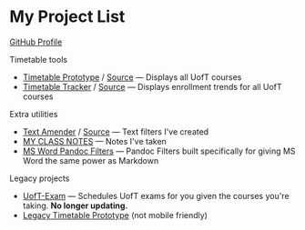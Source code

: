 # My Project List

[GitHub Profile](https://github.com/icprplshelp/)

Timetable tools

- [Timetable Prototype](https://icprplshelp.github.io/UofT-Timetable-Prototype-V2/) / [Source](https://github.com/icprplshelp/UofT-Timetable-Prototype-V2/) — Displays all UofT courses
- [Timetable Tracker](https://icprplshelp.github.io/UofT-Enrollment-Tracker/) / [Source](https://github.com/icprplshelp/UofT-Enrollment-Tracker/) — Displays enrollment trends for all UofT courses

Extra utilities
- [Text Amender](https://icprplshelp.github.io/text-amender-v2/) / [Source](https://github.com/icprplshelp/text-amender-v2/) — Text filters I've created
- [MY CLASS NOTES](https://github.com/ICPRplshelp/UofT-Notes/) — Notes I've taken
- [MS Word Pandoc Filters](https://github.com/ICPRplshelp/MS-Word-Pandoc-Filters) — Pandoc Filters built specifically for giving MS Word the same power as Markdown

Legacy projects

- [UofT-Exam](https://icprplshelp.github.io/UofT-Exam/) — Schedules UofT exams for you given the courses you're taking. **No longer updating.**
- [Legacy Timetable Prototype](https://icprplshelp.github.io/UofT-Timetable-Prototype/) (not mobile friendly)

